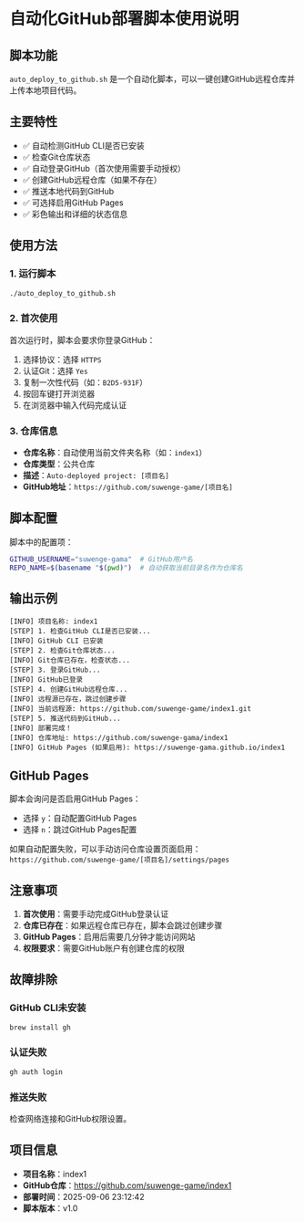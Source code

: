 # 自动化GitHub部署脚本使用说明

## 脚本功能

`auto_deploy_to_github.sh` 是一个自动化脚本，可以一键创建GitHub远程仓库并上传本地项目代码。

## 主要特性

- ✅ 自动检测GitHub CLI是否已安装
- ✅ 检查Git仓库状态
- ✅ 自动登录GitHub（首次使用需要手动授权）
- ✅ 创建GitHub远程仓库（如果不存在）
- ✅ 推送本地代码到GitHub
- ✅ 可选择启用GitHub Pages
- ✅ 彩色输出和详细的状态信息

## 使用方法

### 1. 运行脚本

```bash
./auto_deploy_to_github.sh
```

### 2. 首次使用

首次运行时，脚本会要求你登录GitHub：

1. 选择协议：选择 `HTTPS`
2. 认证Git：选择 `Yes`
3. 复制一次性代码（如：`B2D5-931F`）
4. 按回车键打开浏览器
5. 在浏览器中输入代码完成认证

### 3. 仓库信息

- **仓库名称**：自动使用当前文件夹名称（如：`index1`）
- **仓库类型**：公共仓库
- **描述**：`Auto-deployed project: [项目名]`
- **GitHub地址**：`https://github.com/suwenge-game/[项目名]`

## 脚本配置

脚本中的配置项：

```bash
GITHUB_USERNAME="suwenge-gama"  # GitHub用户名
REPO_NAME=$(basename "$(pwd)")  # 自动获取当前目录名作为仓库名
```

## 输出示例

```
[INFO] 项目名称: index1
[STEP] 1. 检查GitHub CLI是否已安装...
[INFO] GitHub CLI 已安装
[STEP] 2. 检查Git仓库状态...
[INFO] Git仓库已存在，检查状态...
[STEP] 3. 登录GitHub...
[INFO] GitHub已登录
[STEP] 4. 创建GitHub远程仓库...
[INFO] 远程源已存在，跳过创建步骤
[INFO] 当前远程源: https://github.com/suwenge-game/index1.git
[STEP] 5. 推送代码到GitHub...
[INFO] 部署完成！
[INFO] 仓库地址: https://github.com/suwenge-gama/index1
[INFO] GitHub Pages (如果启用): https://suwenge-gama.github.io/index1
```

## GitHub Pages

脚本会询问是否启用GitHub Pages：

- 选择 `y`：自动配置GitHub Pages
- 选择 `n`：跳过GitHub Pages配置

如果自动配置失败，可以手动访问仓库设置页面启用：
`https://github.com/suwenge-game/[项目名]/settings/pages`

## 注意事项

1. **首次使用**：需要手动完成GitHub登录认证
2. **仓库已存在**：如果远程仓库已存在，脚本会跳过创建步骤
3. **GitHub Pages**：启用后需要几分钟才能访问网站
4. **权限要求**：需要GitHub账户有创建仓库的权限

## 故障排除

### GitHub CLI未安装
```bash
brew install gh
```

### 认证失败
```bash
gh auth login
```

### 推送失败
检查网络连接和GitHub权限设置。

## 项目信息

- **项目名称**：index1
- **GitHub仓库**：https://github.com/suwenge-game/index1
- **部署时间**：2025-09-06 23:12:42
- **脚本版本**：v1.0
